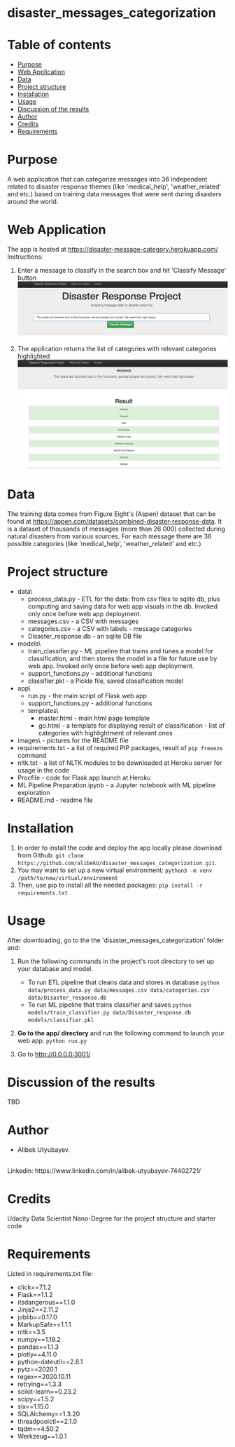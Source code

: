 # disaster_messages_categorization

# Table of contents
- [Purpose](#purpose)
- [Web Application](#web-application)
- [Data](#data)
- [Project structure](#project-structure)
- [Installation](#installation)
- [Usage](#usage)
- [Discussion of the results](#discussion-of-the-results)
- [Author](#author)
- [Credits](#credits)
- [Requirements](#requirements)


# Purpose
A web application that can categorize messages into 36 independent related to disaster response themes (like 'medical_help', 'weather_related' and etc.) based on training data messages that were sent during disasters around the world.

# Web Application
The app is hosted at https://disaster-message-category.herokuapp.com/ 
<br/>
Instructions:
1. Enter a message to classify in the search box and hit 'Classify Message' button 
![Web Application Interface](images/screenshot1.png)
2. The application returns the list of categories with relevant categories highlighted
![Detected message categories are highlighted](images/screenshot2.png)


# Data
The training data comes from Figure Eight's (Aspen) dataset that can be found at https://appen.com/datasets/combined-disaster-response-data. It is a dataset of thousands of messages (more than 26 000) collected during natural disasters from various sources.
For each message there are 36 possible categories (like 'medical_help', 'weather_related' and etc.)

# Project structure 
- data\
    - process_data.py - ETL for the data: from csv files to sqlite db, plus computing and saving data for web app visuals in the db. Invoked only once before web app deployment.
    - messages.csv - a CSV with messages
    - categories.csv - a CSV with labels - message categories
    - Disaster_response.db - an sqlite DB file
- models\
    - train_classifier.py - ML pipeline that trains and tunes a model for classification, and then stores the model in a file for future use by web app. Invoked only once before web app deployment.
    - support_functions.py - additional functions
    - classifier.pkl - a Pickle file, saved classification model
- app\
    - run.py - the main script of Flask web app
    - support_functions.py - additional functions
    - templates\
        - master.html - main html page template
        - go.html - a template for displaying result of classification - list of categories with highlightment of relevant ones
- images\ - pictures for the README file
- requirements.txt - a list of required PIP packages, result of `pip freeeze` command
- nltk.txt - a list of NLTK modules to be downloaded at Heroku server for usage in the code
- Procfile - code for Flask app launch at Heroku
- ML Pipeline Preparation.ipynb - a Jupyter notebook with ML pipeline exploration
- README.md - readme file


# Installation
1. In order to install the code and deploy the app locally please download from Github: `git clone https://github.com/alibekU/disaster_messages_categorization.git`.
2. You may want to set up a new virtual environment: `python3 -m venv /path/to/new/virtual/environment` 
3. Then, use pip to install all the needed packages: `pip install -r requirements.txt`

# Usage
After downloading, go to the the 'disaster_messages_categorization' folder and:
1. Run the following commands in the project's root directory to set up your database and model.

    - To run ETL pipeline that cleans data and stores in database
        `python data/process_data.py data/messages.csv data/categories.csv data/Disaster_response.db`
    - To run ML pipeline that trains classifier and saves
        `python models/train_classifier.py data/Disaster_response.db models/classifier.pkl`

2. **Go to the app/ directory** and run the following command to launch your web app.
    `python run.py`

3. Go to http://0.0.0.0:3001/

# Discussion of the results
TBD

# Author 
- Alibek Utyubayev. 
<br/>
Linkedin: https://www.linkedin.com/in/alibek-utyubayev-74402721/

# Credits
Udacity Data Scientist Nano-Degree for the project structure and starter code

# Requirements
Listed in requirements.txt file:
- click==7.1.2
- Flask==1.1.2
- itsdangerous==1.1.0
- Jinja2==2.11.2
- joblib==0.17.0
- MarkupSafe==1.1.1
- nltk==3.5
- numpy==1.19.2
- pandas==1.1.3
- plotly==4.11.0
- python-dateutil==2.8.1
- pytz==2020.1
- regex==2020.10.11
- retrying==1.3.3
- scikit-learn==0.23.2
- scipy==1.5.2
- six==1.15.0
- SQLAlchemy==1.3.20
- threadpoolctl==2.1.0
- tqdm==4.50.2
- Werkzeug==1.0.1

